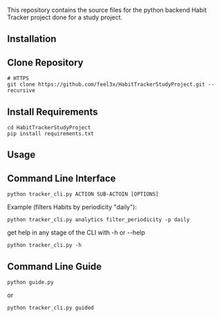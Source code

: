 This repository contains the source files for the python backend Habit Tracker project done for a study project. 

## Installation
## Clone Repository
```shell
# HTTPS
git clone https://github.com/feel3x/HabitTrackerStudyProject.git --recursive
```

## Install Requirements
```shell
cd HabitTrackerStudyProject
pip install requirements.txt
```

## Usage
## Command Line Interface
```shell
python tracker_cli.py ACTION SUB-ACTOIN [OPTIONS]
```
Example (filters Habits by periodicity "daily"):
```shell
python tracker_cli.py analytics filter_periodicity -p daily
```
get help in any stage of the CLI with -h or --help
```shell
python tracker_cli.py -h
```

## Command Line Guide
```shell
python guide.py
```
or
```shell
python tracker_cli.py guided
```

